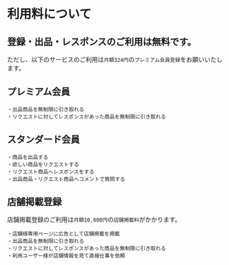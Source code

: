 # 利用料について
  
## 登録・出品・レスポンスのご利用は無料です。

ただし、以下のサービスのご利用は`月額324円`の`プレミアム会員登録`をお願いいたします。
  
## プレミアム会員  

    ・出品商品を無制限に引き取れる
    ・リクエストに対してレスポンスがあった商品を無制限に引き取れる
  
## スタンダード会員  

    ・商品を出品する
    ・欲しい商品をリクエストする
    ・リクエスト商品へレスポンスをする
    ・出品商品・リクエスト商品へコメントで質問する
  
## 店舗掲載登録  

店舗掲載登録のご利用は`月額10,800円`の`店舗掲載料`がかかります。

    ・店舗様専用ページに広告として店舗掲載を掲載
    ・出品商品を無制限に引き取れる
    ・リクエストに対してレスポンスがあった商品を無制限に引き取れる
    ・利用ユーザー様が店舗情報を見て直接仕事を依頼
